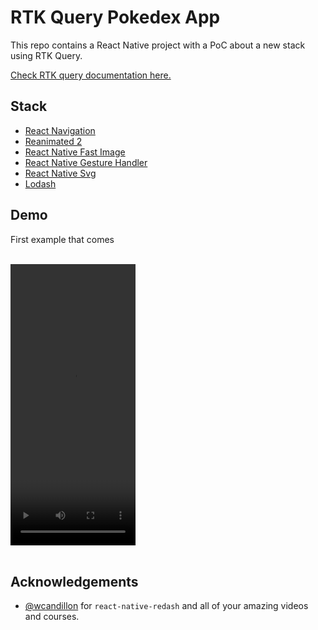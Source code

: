 # RTK Query Pokedex App

This repo contains a React Native project with a PoC about a new stack using RTK Query.

[Check RTK query documentation here.](https://redux-toolkit.js.org/rtk-query/overview)

## Stack

- [React Navigation](https://reactnavigation.org/)
- [Reanimated 2](https://docs.swmansion.com/react-native-reanimated/)
- [React Native Fast Image](https://github.com/DylanVann/react-native-fast-image)
- [React Native Gesture Handler](https://docs.swmansion.com/react-native-gesture-handler/docs/)
- [React Native Svg](https://github.com/react-native-svg/react-native-svg)
- [Lodash](https://lodash.com/)

## Demo

First example that comes
<br></br>

<video controls="true" allowfullscreen="true" width="200" height="450">
 <source src="./src/assets/video/demo.mp4" type="video/mp4">
</video>
<br></br>

## Acknowledgements

- [@wcandillon](https://github.com/wcandillon) for `react-native-redash` and all of your amazing videos and courses.
